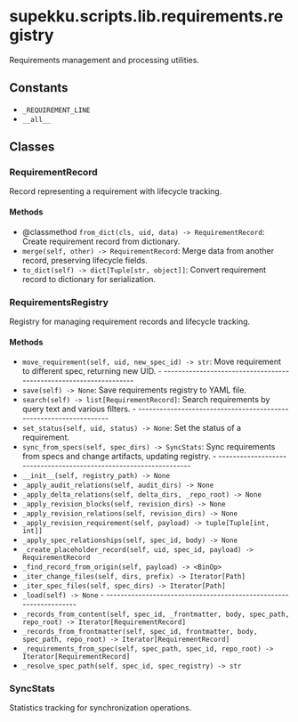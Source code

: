 # supekku.scripts.lib.requirements.registry

Requirements management and processing utilities.

## Constants

- `_REQUIREMENT_LINE`
- `__all__`

## Classes

### RequirementRecord

Record representing a requirement with lifecycle tracking.

#### Methods

- @classmethod `from_dict(cls, uid, data) -> RequirementRecord`: Create requirement record from dictionary.
- `merge(self, other) -> RequirementRecord`: Merge data from another record, preserving lifecycle fields.
- `to_dict(self) -> dict[Tuple[str, object]]`: Convert requirement record to dictionary for serialization.

### RequirementsRegistry

Registry for managing requirement records and lifecycle tracking.

#### Methods

- `move_requirement(self, uid, new_spec_id) -> str`: Move requirement to different spec, returning new UID. - ------------------------------------------------------------------
- `save(self) -> None`: Save requirements registry to YAML file.
- `search(self) -> list[RequirementRecord]`: Search requirements by query text and various filters. - ------------------------------------------------------------------
- `set_status(self, uid, status) -> None`: Set the status of a requirement.
- `sync_from_specs(self, spec_dirs) -> SyncStats`: Sync requirements from specs and change artifacts, updating registry. - ------------------------------------------------------------------
- `__init__(self, registry_path) -> None`
- `_apply_audit_relations(self, audit_dirs) -> None`
- `_apply_delta_relations(self, delta_dirs, _repo_root) -> None`
- `_apply_revision_blocks(self, revision_dirs) -> None`
- `_apply_revision_relations(self, revision_dirs) -> None`
- `_apply_revision_requirement(self, payload) -> tuple[Tuple[int, int]]`
- `_apply_spec_relationships(self, spec_id, body) -> None`
- `_create_placeholder_record(self, uid, spec_id, payload) -> RequirementRecord`
- `_find_record_from_origin(self, payload) -> <BinOp>`
- `_iter_change_files(self, dirs, prefix) -> Iterator[Path]`
- `_iter_spec_files(self, spec_dirs) -> Iterator[Path]`
- `_load(self) -> None` - ------------------------------------------------------------------
- `_records_from_content(self, spec_id, _frontmatter, body, spec_path, repo_root) -> Iterator[RequirementRecord]`
- `_records_from_frontmatter(self, spec_id, frontmatter, body, spec_path, repo_root) -> Iterator[RequirementRecord]`
- `_requirements_from_spec(self, spec_path, spec_id, repo_root) -> Iterator[RequirementRecord]`
- `_resolve_spec_path(self, spec_id, spec_registry) -> str`

### SyncStats

Statistics tracking for synchronization operations.
